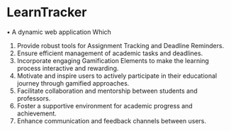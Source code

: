 # LearnTracker
• A dynamic web application Which
1.	Provide robust tools for Assignment Tracking and Deadline Reminders.
2.	Ensure efficient management of academic tasks and deadlines.
3.	Incorporate engaging Gamification Elements to make the learning process interactive and rewarding.
4.	Motivate and inspire users to actively participate in their educational journey through gamified approaches.
5.	Facilitate collaboration and mentorship between students and professors.
6.	Foster a supportive environment for academic progress and achievement.
7.	Enhance communication and feedback channels between users.



